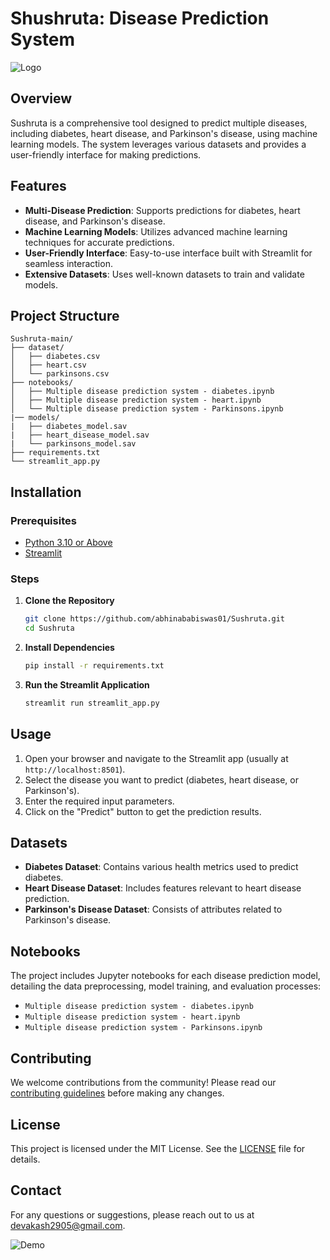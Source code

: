 # Shushruta: Disease Prediction System

![Logo](https://via.placeholder.com/150)

## Overview

Sushruta is a comprehensive tool designed to predict multiple diseases, including diabetes, heart disease, and Parkinson's disease, using machine learning models. The system leverages various datasets and provides a user-friendly interface for making predictions.

## Features

- **Multi-Disease Prediction**: Supports predictions for diabetes, heart disease, and Parkinson's disease.
- **Machine Learning Models**: Utilizes advanced machine learning techniques for accurate predictions.
- **User-Friendly Interface**: Easy-to-use interface built with Streamlit for seamless interaction.
- **Extensive Datasets**: Uses well-known datasets to train and validate models.

## Project Structure

```
Sushruta-main/
├── dataset/
│   ├── diabetes.csv
│   ├── heart.csv
│   └── parkinsons.csv
├── notebooks/
│   ├── Multiple disease prediction system - diabetes.ipynb
│   ├── Multiple disease prediction system - heart.ipynb
│   └── Multiple disease prediction system - Parkinsons.ipynb
|── models/
|   ├── diabetes_model.sav
|   ├── heart_disease_model.sav
|   └── parkinsons_model.sav
├── requirements.txt
└── streamlit_app.py
```

## Installation

### Prerequisites

- [Python 3.10 or Above](https://www.python.org/)
- [Streamlit](https://streamlit.io/)

### Steps

1. **Clone the Repository**

    ```bash
    git clone https://github.com/abhinababiswas01/Sushruta.git
    cd Sushruta
    ```

2. **Install Dependencies**

    ```bash
    pip install -r requirements.txt
    ```

3. **Run the Streamlit Application**

    ```bash
    streamlit run streamlit_app.py
    ```

## Usage

1. Open your browser and navigate to the Streamlit app (usually at `http://localhost:8501`).
2. Select the disease you want to predict (diabetes, heart disease, or Parkinson's).
3. Enter the required input parameters.
4. Click on the "Predict" button to get the prediction results.

## Datasets

- **Diabetes Dataset**: Contains various health metrics used to predict diabetes.
- **Heart Disease Dataset**: Includes features relevant to heart disease prediction.
- **Parkinson's Disease Dataset**: Consists of attributes related to Parkinson's disease.

## Notebooks

The project includes Jupyter notebooks for each disease prediction model, detailing the data preprocessing, model training, and evaluation processes:

- `Multiple disease prediction system - diabetes.ipynb`
- `Multiple disease prediction system - heart.ipynb`
- `Multiple disease prediction system - Parkinsons.ipynb`

## Contributing

We welcome contributions from the community! Please read our [contributing guidelines](CONTRIBUTING.md) before making any changes.

## License

This project is licensed under the MIT License. See the [LICENSE](LICENSE) file for details.

## Contact

For any questions or suggestions, please reach out to us at [devakash2905@gmail.com](mailto:devakash2905@gmail.com).

![Demo](https://via.placeholder.com/600x400)
